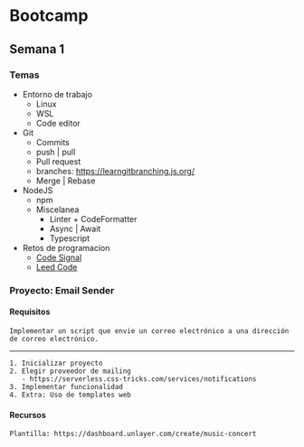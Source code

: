 # Bootcamp

## Semana 1

### Temas

- Entorno de trabajo
  - Linux
  - WSL
  - Code editor
- Git
  - Commits
  - push | pull
  - Pull request
  - branches: https://learngitbranching.js.org/
  - Merge | Rebase
- NodeJS
  - npm
  - Miscelanea
    - Linter + CodeFormatter
    - Async | Await
    - Typescript
- Retos de programacion
  - [Code Signal](https://app.codesignal.com/)
  - [Leed Code](https://leetcode.com/)
### Proyecto: Email Sender
  
#### Requisitos

    Implementar un script que envie un correo electrónico a una dirección de correo electrónico.
---
    1. Inicializar proyecto
    2. Elegir proveedor de mailing
       - https://serverless.css-tricks.com/services/notifications
    3. Implementar funcionalidad
    4. Extra: Uso de templates web
#### Recursos

    Plantilla: https://dashboard.unlayer.com/create/music-concert

